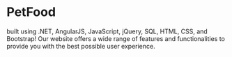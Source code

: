 # PetFood
built using  .NET, AngularJS, JavaScript, jQuery, SQL, HTML, CSS, and Bootstrap! Our website offers a wide range of features and functionalities to provide you with the best possible user experience.
